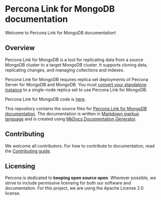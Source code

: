 # Percona Link for MongoDB documentation

Welcome to Percona Link for MongoDB documentation!

## Overview

Percona Link for MongoDB is a tool for replicating data from a source MongoDB cluster to a target MongoDB cluster. It supports cloning data, replicating changes, and managing collections and indexes. 

Percona Link for MongoDB requires replica set deployments of Percona Server for MongoDB and MongoDB. You must [convert your standalone instance](https://www.mongodb.com/docs/manual/tutorial/convert-standalone-to-replica-set/#std-label-server-replica-set-deploy-convert) to a single-node replica set to use Percona Link for MongoDB.  

Percona Link for MongoDB code is [here](https://github.com/percona/percona-link-mongodb).

This repository contains the source files for [Percona Link for MongoDB documentation](https://github.com/Percona-Lab/plm-docs). The documentation is written in [Markdown markup language](https://daringfireball.net/projects/markdown/) and is created using [MkDocs Documentation Generator](https://www.mkdocs.org/). 

## Contributing

We welcome all contributors. For how to contribute to documentation, read the [Contributing guide](CONTRIBUTING.md).
 
## Licensing

Percona is dedicated to **keeping open source open**. Wherever possible, we strive to include permissive licensing for both our software and documentation. For this project, we are using the Apache License 2.0 license. 